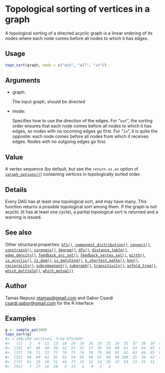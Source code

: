 # Topological sorting of vertices in a graph

A topological sorting of a directed acyclic graph is a linear ordering
of its nodes where each node comes before all nodes to which it has
edges.

## Usage

``` r
topo_sort(graph, mode = c("out", "all", "in"))
```

## Arguments

- graph:

  The input graph, should be directed

- mode:

  Specifies how to use the direction of the edges. For “`out`”, the
  sorting order ensures that each node comes before all nodes to which
  it has edges, so nodes with no incoming edges go first. For “`in`”, it
  is quite the opposite: each node comes before all nodes from which it
  receives edges. Nodes with no outgoing edges go first.

## Value

A vertex sequence (by default, but see the `return.vs.es` option of
[`igraph_options()`](https://r.igraph.org/reference/igraph_options.md))
containing vertices in topologically sorted order.

## Details

Every DAG has at least one topological sort, and may have many. This
function returns a possible topological sort among them. If the graph is
not acyclic (it has at least one cycle), a partial topological sort is
returned and a warning is issued.

## See also

Other structural.properties:
[`bfs()`](https://r.igraph.org/reference/bfs.md),
[`component_distribution()`](https://r.igraph.org/reference/components.md),
[`connect()`](https://r.igraph.org/reference/ego.md),
[`constraint()`](https://r.igraph.org/reference/constraint.md),
[`coreness()`](https://r.igraph.org/reference/coreness.md),
[`degree()`](https://r.igraph.org/reference/degree.md),
[`dfs()`](https://r.igraph.org/reference/dfs.md),
[`distance_table()`](https://r.igraph.org/reference/distances.md),
[`edge_density()`](https://r.igraph.org/reference/edge_density.md),
[`feedback_arc_set()`](https://r.igraph.org/reference/feedback_arc_set.md),
[`feedback_vertex_set()`](https://r.igraph.org/reference/feedback_vertex_set.md),
[`girth()`](https://r.igraph.org/reference/girth.md),
[`is_acyclic()`](https://r.igraph.org/reference/is_acyclic.md),
[`is_dag()`](https://r.igraph.org/reference/is_dag.md),
[`is_matching()`](https://r.igraph.org/reference/matching.md),
[`k_shortest_paths()`](https://r.igraph.org/reference/k_shortest_paths.md),
[`knn()`](https://r.igraph.org/reference/knn.md),
[`reciprocity()`](https://r.igraph.org/reference/reciprocity.md),
[`subcomponent()`](https://r.igraph.org/reference/subcomponent.md),
[`subgraph()`](https://r.igraph.org/reference/subgraph.md),
[`transitivity()`](https://r.igraph.org/reference/transitivity.md),
[`unfold_tree()`](https://r.igraph.org/reference/unfold_tree.md),
[`which_multiple()`](https://r.igraph.org/reference/which_multiple.md),
[`which_mutual()`](https://r.igraph.org/reference/which_mutual.md)

## Author

Tamas Nepusz <ntamas@gmail.com> and Gabor Csardi
<csardi.gabor@gmail.com> for the R interface

## Examples

``` r
g <- sample_pa(100)
topo_sort(g)
#> + 100/100 vertices, from 6f5c049:
#>   [1]   3   4  11  13  18  19  24  26  29  33  34  35  37  38  39  40  41  45
#>  [19]  47  48  49  50  52  53  55  57  58  59  60  62  63  64  65  66  68  69
#>  [37]  70  71  72  73  74  75  76  78  79  80  81  82  83  84  85  86  87  88
#>  [55]  89  90  91  92  93  94  95  96  97  98  99 100  25  36  42  46  56  43
#>  [73]  61  10  28  51  44  77  32  12  14  30  22  54  23  21  31   8  67  17
#>  [91]   7  27  16  20   5  15   6   9   2   1
```
